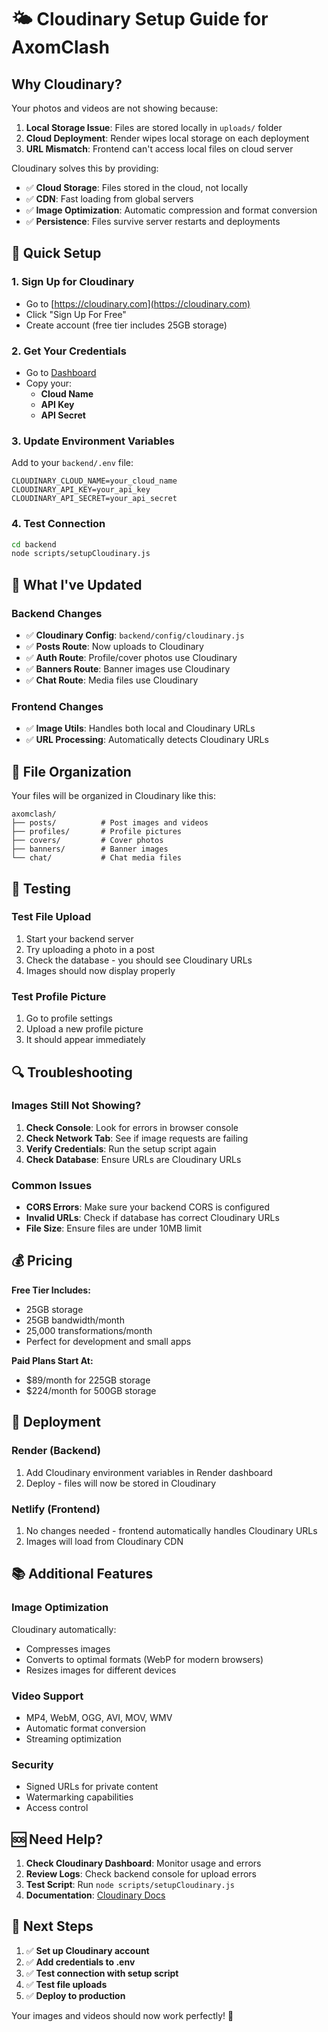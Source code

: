 # 🌤️ Cloudinary Setup Guide for AxomClash

## Why Cloudinary?

Your photos and videos are not showing because:
1. **Local Storage Issue**: Files are stored locally in `uploads/` folder
2. **Cloud Deployment**: Render wipes local storage on each deployment
3. **URL Mismatch**: Frontend can't access local files on cloud server

Cloudinary solves this by providing:
- ✅ **Cloud Storage**: Files stored in the cloud, not locally
- ✅ **CDN**: Fast loading from global servers
- ✅ **Image Optimization**: Automatic compression and format conversion
- ✅ **Persistence**: Files survive server restarts and deployments

## 🚀 Quick Setup

### 1. Sign Up for Cloudinary
- Go to [https://cloudinary.com](https://cloudinary.com)
- Click "Sign Up For Free"
- Create account (free tier includes 25GB storage)

### 2. Get Your Credentials
- Go to [Dashboard](https://cloudinary.com/console)
- Copy your:
  - **Cloud Name**
  - **API Key**
  - **API Secret**

### 3. Update Environment Variables
Add to your `backend/.env` file:
```env
CLOUDINARY_CLOUD_NAME=your_cloud_name
CLOUDINARY_API_KEY=your_api_key
CLOUDINARY_API_SECRET=your_api_secret
```

### 4. Test Connection
```bash
cd backend
node scripts/setupCloudinary.js
```

## 🔧 What I've Updated

### Backend Changes
- ✅ **Cloudinary Config**: `backend/config/cloudinary.js`
- ✅ **Posts Route**: Now uploads to Cloudinary
- ✅ **Auth Route**: Profile/cover photos use Cloudinary
- ✅ **Banners Route**: Banner images use Cloudinary
- ✅ **Chat Route**: Media files use Cloudinary

### Frontend Changes
- ✅ **Image Utils**: Handles both local and Cloudinary URLs
- ✅ **URL Processing**: Automatically detects Cloudinary URLs

## 📁 File Organization

Your files will be organized in Cloudinary like this:
```
axomclash/
├── posts/          # Post images and videos
├── profiles/       # Profile pictures
├── covers/         # Cover photos
├── banners/        # Banner images
└── chat/           # Chat media files
```

## 🧪 Testing

### Test File Upload
1. Start your backend server
2. Try uploading a photo in a post
3. Check the database - you should see Cloudinary URLs
4. Images should now display properly

### Test Profile Picture
1. Go to profile settings
2. Upload a new profile picture
3. It should appear immediately

## 🔍 Troubleshooting

### Images Still Not Showing?
1. **Check Console**: Look for errors in browser console
2. **Check Network Tab**: See if image requests are failing
3. **Verify Credentials**: Run the setup script again
4. **Check Database**: Ensure URLs are Cloudinary URLs

### Common Issues
- **CORS Errors**: Make sure your backend CORS is configured
- **Invalid URLs**: Check if database has correct Cloudinary URLs
- **File Size**: Ensure files are under 10MB limit

## 💰 Pricing

**Free Tier Includes:**
- 25GB storage
- 25GB bandwidth/month
- 25,000 transformations/month
- Perfect for development and small apps

**Paid Plans Start At:**
- $89/month for 225GB storage
- $224/month for 500GB storage

## 🚀 Deployment

### Render (Backend)
1. Add Cloudinary environment variables in Render dashboard
2. Deploy - files will now be stored in Cloudinary

### Netlify (Frontend)
1. No changes needed - frontend automatically handles Cloudinary URLs
2. Images will load from Cloudinary CDN

## 📚 Additional Features

### Image Optimization
Cloudinary automatically:
- Compresses images
- Converts to optimal formats (WebP for modern browsers)
- Resizes images for different devices

### Video Support
- MP4, WebM, OGG, AVI, MOV, WMV
- Automatic format conversion
- Streaming optimization

### Security
- Signed URLs for private content
- Watermarking capabilities
- Access control

## 🆘 Need Help?

1. **Check Cloudinary Dashboard**: Monitor usage and errors
2. **Review Logs**: Check backend console for upload errors
3. **Test Script**: Run `node scripts/setupCloudinary.js`
4. **Documentation**: [Cloudinary Docs](https://cloudinary.com/documentation)

## 🎯 Next Steps

1. ✅ **Set up Cloudinary account**
2. ✅ **Add credentials to .env**
3. ✅ **Test connection with setup script**
4. ✅ **Test file uploads**
5. ✅ **Deploy to production**

Your images and videos should now work perfectly! 🎉
